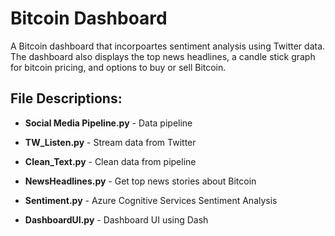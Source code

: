 # Bitcoin Dashboard
 A Bitcoin dashboard that incorpoartes sentiment analysis using Twitter data. The dashboard also displays the top news headlines, a candle stick graph for bitcoin pricing, and options to buy or sell Bitcoin. 

## File Descriptions:  


* **Social Media Pipeline.py** - Data pipeline


* **TW_Listen.py** - Stream data from Twitter


* **Clean_Text.py** - Clean data from pipeline


* **NewsHeadlines.py** - Get top news stories about Bitcoin 


* **Sentiment.py** - Azure Cognitive Services Sentiment Analysis


* **DashboardUI.py** - Dashboard UI using Dash 

